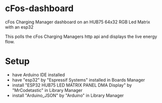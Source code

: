 # cFos-dashboard
cFos Charging Manager dashboard on an HUB75 64x32 RGB Led Matrix with an esp32

This polls the cFos Charging Managers http api and displays the live energy flow.

# Setup
- have Arduino IDE installed
- have "esp32" by "Espressif Systems" installed in Boards Manager
- install "ESP32 HUB75 LED MATRIX PANEL DMA Display" by "MrCodetastic" in Library Manager
- install "Arduino_JSON" by "Arduino" in Library Manager
